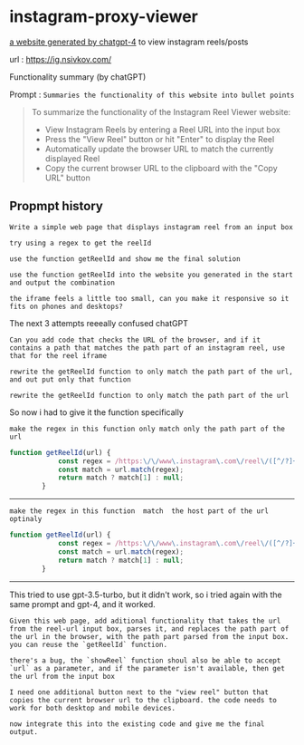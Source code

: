 # instagram-proxy-viewer
[a website generated by chatgpt-4](https://ig.nsivkov.com/) to view instagram reels/posts 

url : https://ig.nsivkov.com/

Functionality summary (by chatGPT)

Prompt : `Summaries the functionality of this website into bullet points `
> To summarize the functionality of the Instagram Reel Viewer website:
> 
> - View Instagram Reels by entering a Reel URL into the input box
> - Press the "View Reel" button or hit "Enter" to display the Reel
> - Automatically update the browser URL to match the currently displayed Reel
> - Copy the current browser URL to the clipboard with the "Copy URL" button


## Propmpt history

```
Write a simple web page that displays instagram reel from an input box 
```

```
try using a regex to get the reelId
```

```
use the function getReelId and show me the final solution
```

```
use the function getReelId into the website you generated in the start and output the combination
```

```
the iframe feels a little too small, can you make it responsive so it fits on phones and desktops?
```

The next 3 attempts reeeally confused chatGPT
```
Can you add code that checks the URL of the browser, and if it contains a path that matches the path part of an instagram reel, use that for the reel iframe
```

```
rewrite the getReelId function to only match the path part of the url, and out put only that function
```

```
rewrite the getReelId function to only match the path part of the url
```

So now i had to give it the function specifically

```
make the regex in this function only match only the path part of the url
```
```javascript
function getReelId(url) {
            const regex = /https:\/\/www\.instagram\.com\/reel\/([^/?]+)\/?/;
            const match = url.match(regex);
            return match ? match[1] : null;
        }
```
---
```
make the regex in this function  match  the host part of the url optinaly
```

```javascript
function getReelId(url) {
            const regex = /https:\/\/www\.instagram\.com\/reel\/([^/?]+)\/?/;
            const match = url.match(regex);
            return match ? match[1] : null;
        }
```
---
This tried to use gpt-3.5-turbo, but it didn't work, so i tried again with the same prompt and gpt-4, and it worked.
```
Given this web page, add aditional functionality that takes the url from the reel-url input box, parses it, and replaces the path part of the url in the browser, with the path part parsed from the input box. you can reuse the `getReelId` function.
```

```
there's a bug, the `showReel` function shoul also be able to accept `url` as a parameter, and if the parameter isn't available, then get the url from the input box
```

```
I need one additional button next to the "view reel" button that copies the current browser url to the clipboard. the code needs to work for both desktop and mobile devices.
```

```
now integrate this into the existing code and give me the final output.
```

